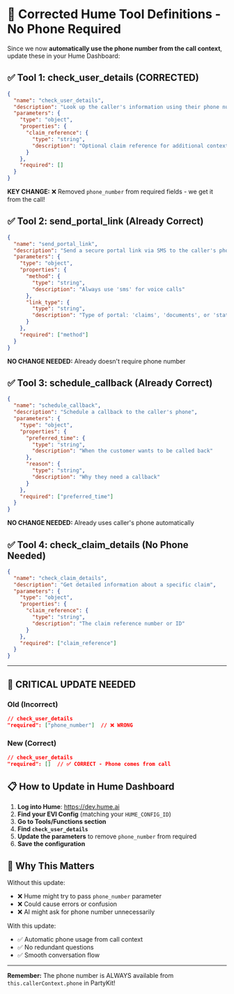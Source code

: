 # 🔧 **Corrected Hume Tool Definitions - No Phone Required**

Since we now **automatically use the phone number from the call context**, update these in your Hume Dashboard:

## ✅ **Tool 1: check_user_details** (CORRECTED)
```json
{
  "name": "check_user_details",
  "description": "Look up the caller's information using their phone number from the call",
  "parameters": {
    "type": "object",
    "properties": {
      "claim_reference": {
        "type": "string",
        "description": "Optional claim reference for additional context"
      }
    },
    "required": []
  }
}
```
**KEY CHANGE:** ❌ Removed `phone_number` from required fields - we get it from the call!

## ✅ **Tool 2: send_portal_link** (Already Correct)
```json
{
  "name": "send_portal_link",
  "description": "Send a secure portal link via SMS to the caller's phone",
  "parameters": {
    "type": "object",
    "properties": {
      "method": {
        "type": "string",
        "description": "Always use 'sms' for voice calls"
      },
      "link_type": {
        "type": "string",
        "description": "Type of portal: 'claims', 'documents', or 'status'"
      }
    },
    "required": ["method"]
  }
}
```
**NO CHANGE NEEDED:** Already doesn't require phone number

## ✅ **Tool 3: schedule_callback** (Already Correct)
```json
{
  "name": "schedule_callback",
  "description": "Schedule a callback to the caller's phone",
  "parameters": {
    "type": "object",
    "properties": {
      "preferred_time": {
        "type": "string",
        "description": "When the customer wants to be called back"
      },
      "reason": {
        "type": "string",
        "description": "Why they need a callback"
      }
    },
    "required": ["preferred_time"]
  }
}
```
**NO CHANGE NEEDED:** Already uses caller's phone automatically

## ✅ **Tool 4: check_claim_details** (No Phone Needed)
```json
{
  "name": "check_claim_details",
  "description": "Get detailed information about a specific claim",
  "parameters": {
    "type": "object",
    "properties": {
      "claim_reference": {
        "type": "string",
        "description": "The claim reference number or ID"
      }
    },
    "required": ["claim_reference"]
  }
}
```

---

## 🚨 **CRITICAL UPDATE NEEDED**

### **Old (Incorrect)**
```json
// check_user_details
"required": ["phone_number"]  // ❌ WRONG
```

### **New (Correct)**
```json
// check_user_details
"required": []  // ✅ CORRECT - Phone comes from call
```

## 📋 **How to Update in Hume Dashboard**

1. **Log into Hume**: https://dev.hume.ai
2. **Find your EVI Config** (matching your `HUME_CONFIG_ID`)
3. **Go to Tools/Functions section**
4. **Find `check_user_details`**
5. **Update the parameters** to remove `phone_number` from required
6. **Save the configuration**

## 🎯 **Why This Matters**

Without this update:
- ❌ Hume might try to pass `phone_number` parameter
- ❌ Could cause errors or confusion
- ❌ AI might ask for phone number unnecessarily

With this update:
- ✅ Automatic phone usage from call context
- ✅ No redundant questions
- ✅ Smooth conversation flow

---

**Remember:** The phone number is ALWAYS available from `this.callerContext.phone` in PartyKit!
